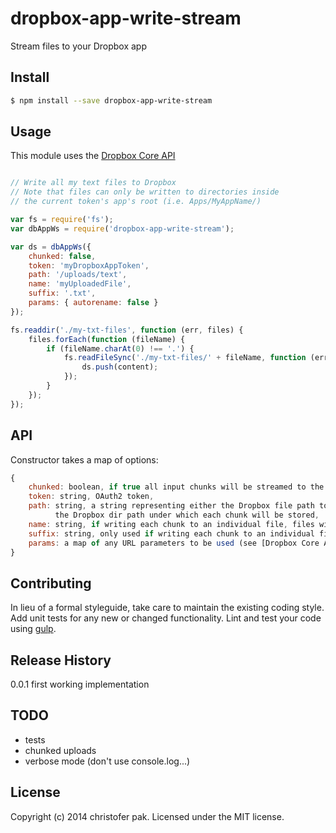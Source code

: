 # dropbox-app-write-stream 

Stream files to your Dropbox app


## Install

```bash
$ npm install --save dropbox-app-write-stream
```


## Usage

This module uses the [Dropbox Core API](https://www.dropbox.com/developers/core/docs)

```javascript

// Write all my text files to Dropbox
// Note that files can only be written to directories inside
// the current token's app's root (i.e. Apps/MyAppName/)

var fs = require('fs');
var dbAppWs = require('dropbox-app-write-stream');

var ds = dbAppWs({
    chunked: false,
    token: 'myDropboxAppToken',
    path: '/uploads/text',
    name: 'myUploadedFile',
    suffix: '.txt',
    params: { autorename: false }
});

fs.readdir('./my-txt-files', function (err, files) {
    files.forEach(function (fileName) {
        if (fileName.charAt(0) !== '.') {
            fs.readFileSync('./my-txt-files/' + fileName, function (err, content) {
                ds.push(content);
            });
        }
    });
});


```

## API

Constructor takes a map of options:
```javascript
{
    chunked: boolean, if true all input chunks will be streamed to the same file (designated by `opts.file.path`),
    token: string, OAuth2 token,
    path: string, a string representing either the Dropbox file path to write to (if streaming upload), or
          the Dropbox dir path under which each chunk will be stored,
    name: string, if writing each chunk to an individual file, files will be written to `{path}/{name}-i-{suffix}`,
    suffix: string, only used if writing each chunk to an individual file
    params: a map of any URL parameters to be used (see [Dropbox Core API docs](https://www.dropbox.com/developers/core/docs#files_put) for details)
}
```



## Contributing

In lieu of a formal styleguide, take care to maintain the existing coding style. Add unit tests for any new or changed functionality. Lint and test your code using [gulp](http://gulpjs.com/).


## Release History
0.0.1 first working implementation


## TODO
-   tests
-   chunked uploads
-   verbose mode (don't use console.log...)


## License

Copyright (c) 2014 christofer pak. Licensed under the MIT license.
